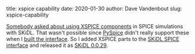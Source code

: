 title: xspice capability
date: 2020-01-30
author: Dave Vandenbout
slug: xspice-capability

[Somebody asked about using XSPICE components](https://github.com/devbisme/skidl/issues/76) in SPICE simulations with SKiDL.
That wasn't possible since [PySpice](https://pyspice.fabrice-salvaire.fr/) didn't really support these when I [built the interface](https://devbisme.github.io/skidl/docs/_site/blog/spice-simulation).
So I added XSPICE parts to the [SKiDL SPICE interface](https://github.com/devbisme/skidl/blob/master/examples/spice-sim-intro/spice-sim-intro.ipynb) and released it as [SKiDL 0.0.29](https://pypi.org/project/skidl/).

